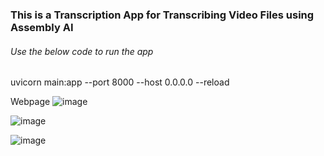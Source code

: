 ### This is a Transcription App for Transcribing Video Files using Assembly AI

###### Use the below code to run the app
uvicorn main:app --port 8000 --host 0.0.0.0 --reload

Webpage
![image](https://user-images.githubusercontent.com/98326079/155324194-a89e90f4-c53c-456e-8b09-59caf10d2feb.png)

![image](https://user-images.githubusercontent.com/98326079/155324004-c4026171-fafc-460f-84bb-1346a4326b49.png)

![image](https://user-images.githubusercontent.com/98326079/155324060-6e203bd8-791b-45d6-99d9-5e3bb358bdd8.png)
